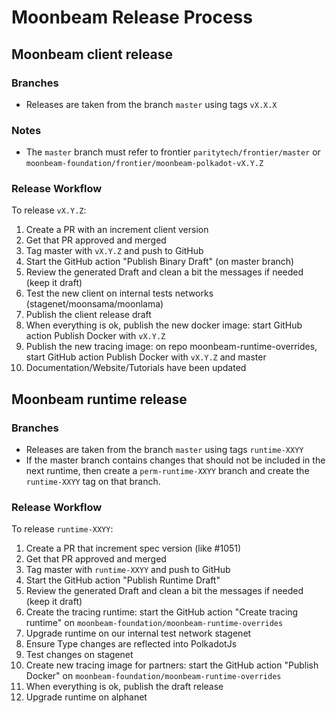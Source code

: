 # Moonbeam Release Process

## Moonbeam client release

### Branches

- Releases are taken from the branch `master` using tags `vX.X.X`

### Notes

- The `master` branch must refer to frontier `paritytech/frontier/master` or
  `moonbeam-foundation/frontier/moonbeam-polkadot-vX.Y.Z`

### Release Workflow

To release `vX.Y.Z`:

1. Create a PR with an increment client version
1. Get that PR approved and merged
1. Tag master with `vX.Y.Z` and push to GitHub
1. Start the GitHub action "Publish Binary Draft" (on master branch)
1. Review the generated Draft and clean a bit the messages if needed (keep it draft)
1. Test the new client on internal tests networks (stagenet/moonsama/moonlama)
1. Publish the client release draft
1. When everything is ok, publish the new docker image: start GitHub action Publish Docker with
   `vX.Y.Z`
1. Publish the new tracing image: on repo moonbeam-runtime-overrides, start GitHub action
   Publish Docker with `vX.Y.Z` and master
1. Documentation/Website/Tutorials have been updated

## Moonbeam runtime release

### Branches

- Releases are taken from the branch `master` using tags `runtime-XXYY`
- If the master branch contains changes that should not be included in the next runtime, then
  create a `perm-runtime-XXYY` branch and create the `runtime-XXYY` tag on that branch.

### Release Workflow

To release `runtime-XXYY`:

1. Create a PR that increment spec version (like #1051)
1. Get that PR approved and merged
1. Tag master with `runtime-XXYY` and push to GitHub
1. Start the GitHub action "Publish Runtime Draft"
1. Review the generated Draft and clean a bit the messages if needed (keep it draft)
1. Create the tracing runtime: start the GitHub action "Create tracing runtime" on `moonbeam-foundation/moonbeam-runtime-overrides`
1. Upgrade runtime on our internal test network stagenet
1. Ensure Type changes are reflected into PolkadotJs
1. Test changes on stagenet
1. Create new tracing image for partners: start the GitHub action "Publish Docker"
   on `moonbeam-foundation/moonbeam-runtime-overrides`
1. When everything is ok, publish the draft release
1. Upgrade runtime on alphanet

